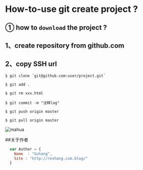 # How-to-use git create project ?

## ① how to `download` the project ?
## 1、create repository from github.com

## 2、copy SSH url

    $ git clone `git@github.com:user/project.git`

    $ git add .

    $ git rm xxx.html

    $ git commit -m "注释log"

    $ git push origin master

    $ git pull origin master

![mahua](http://test.rexhang.com/img/rexhang_logo.png)

##关于作者

```javascript
  var Author = {
    Name  : "Guhang",
    Site : "http://rexhang.com.blog/"
  }
```
